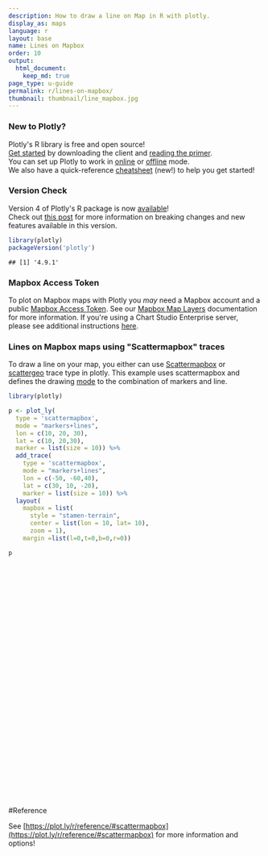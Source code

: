 ```yaml
---
description: How to draw a line on Map in R with plotly.
display_as: maps
language: r
layout: base
name: Lines on Mapbox
order: 10
output:
  html_document:
    keep_md: true
page_type: u-guide
permalink: r/lines-on-mapbox/
thumbnail: thumbnail/line_mapbox.jpg
---
```




### New to Plotly?

Plotly's R library is free and open source!<br>
[Get started](https://plot.ly/r/getting-started/) by downloading the client and [reading the primer](https://plot.ly/r/getting-started/).<br>
You can set up Plotly to work in [online](https://plot.ly/r/getting-started/#hosting-graphs-in-your-online-plotly-account) or [offline](https://plot.ly/r/offline/) mode.<br>
We also have a quick-reference [cheatsheet](https://images.plot.ly/plotly-documentation/images/r_cheat_sheet.pdf) (new!) to help you get started!

### Version Check

Version 4 of Plotly's R package is now [available](https://plot.ly/r/getting-started/#installation)!<br>
Check out [this post](http://moderndata.plot.ly/upgrading-to-plotly-4-0-and-above/) for more information on breaking changes and new features available in this version.

```r
library(plotly)
packageVersion('plotly')
```

```
## [1] '4.9.1'
```

### Mapbox Access Token

To plot on Mapbox maps with Plotly you *may* need a Mapbox account and a public [Mapbox Access Token](https://www.mapbox.com/studio). See our [Mapbox Map Layers](/r/mapbox-layers/) documentation for more information. If you're using a Chart Studio Enterprise server, please see additional instructions [here](https://help.plot.ly/mapbox-atlas).

### Lines on Mapbox maps using "Scattermapbox" traces

To draw a line on your map, you either can use [Scattermapbox](https://plot.ly/r/reference/#scattermapbox) or [scattergeo](https://plot.ly/r/reference/#scattergeo) trace type in plotly. This example uses scattermapbox and defines the drawing [mode](https://plot.ly/python/reference/#scattermapbox-mode) to the combination of markers and line.


```r
library(plotly)

p <- plot_ly(
  type = 'scattermapbox',
  mode = "markers+lines",
  lon = c(10, 20, 30),
  lat = c(10, 20,30),
  marker = list(size = 10)) %>%
  add_trace(
    type = 'scattermapbox',
    mode = "markers+lines",
    lon = c(-50, -60,40),
    lat = c(30, 10, -20),
    marker = list(size = 10)) %>%
  layout(
    mapbox = list(
      style = "stamen-terrain",
      center = list(lon = 10, lat= 10),
      zoom = 1),
    margin =list(l=0,t=0,b=0,r=0))

p
```

<div id="htmlwidget-2f938a922a100d79cbd8" style="width:672px;height:480px;" class="plotly html-widget"></div>
<script type="application/json" data-for="htmlwidget-2f938a922a100d79cbd8">{"x":{"visdat":{"34fc21397f70":["function () ","plotlyVisDat"]},"cur_data":"34fc21397f70","attrs":{"34fc21397f70":{"mode":"markers+lines","lon":[10,20,30],"lat":[10,20,30],"marker":{"size":10},"alpha_stroke":1,"sizes":[10,100],"spans":[1,20],"type":"scattermapbox"},"34fc21397f70.1":{"mode":"markers+lines","lon":[-50,-60,40],"lat":[30,10,-20],"marker":{"size":10},"alpha_stroke":1,"sizes":[10,100],"spans":[1,20],"type":"scattermapbox","inherit":true}},"layout":{"margin":{"b":0,"l":0,"t":0,"r":0},"mapbox":{"style":"stamen-terrain","center":{"lon":10,"lat":10},"zoom":1},"hovermode":"closest","showlegend":true},"source":"A","config":{"showSendToCloud":false},"data":[{"mode":"markers+lines","lon":[10,20,30],"lat":[10,20,30],"marker":{"color":"rgba(31,119,180,1)","size":10,"line":{"color":"rgba(31,119,180,1)"}},"type":"scattermapbox","line":{"color":"rgba(31,119,180,1)"},"frame":null},{"mode":"markers+lines","lon":[-50,-60,40],"lat":[30,10,-20],"marker":{"color":"rgba(255,127,14,1)","size":10,"line":{"color":"rgba(255,127,14,1)"}},"type":"scattermapbox","line":{"color":"rgba(255,127,14,1)"},"frame":null}],"highlight":{"on":"plotly_click","persistent":false,"dynamic":false,"selectize":false,"opacityDim":0.2,"selected":{"opacity":1},"debounce":0},"shinyEvents":["plotly_hover","plotly_click","plotly_selected","plotly_relayout","plotly_brushed","plotly_brushing","plotly_clickannotation","plotly_doubleclick","plotly_deselect","plotly_afterplot","plotly_sunburstclick"],"base_url":"https://plot.ly"},"evals":[],"jsHooks":[]}</script>
#Reference

See [https://plot.ly/r/reference/#scattermapbox](https://plot.ly/r/reference/#scattermapbox) for more information and options!
